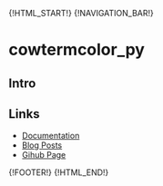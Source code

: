 {!HTML_START!}
{!NAVIGATION_BAR!}

# cowtermcolor_py

## Intro 

## Links

* [Documentation](./pydoc/index.html)
* [Blog Posts](./posts/)
* [Gihub Page](https://www.github.com/AmazingCow-Libs/cowtermcolor_py/)


{!FOOTER!}
{!HTML_END!}
